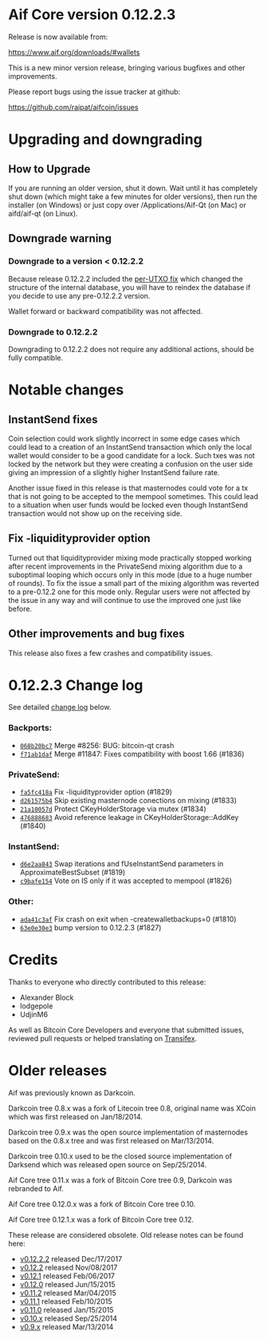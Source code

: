 Aif Core version 0.12.2.3
==========================

Release is now available from:

  <https://www.aif.org/downloads/#wallets>

This is a new minor version release, bringing various bugfixes and other
improvements.

Please report bugs using the issue tracker at github:

  <https://github.com/raipat/aifcoin/issues>


Upgrading and downgrading
=========================

How to Upgrade
--------------

If you are running an older version, shut it down. Wait until it has completely
shut down (which might take a few minutes for older versions), then run the
installer (on Windows) or just copy over /Applications/Aif-Qt (on Mac) or
aifd/aif-qt (on Linux).

Downgrade warning
-----------------

### Downgrade to a version < 0.12.2.2

Because release 0.12.2.2 included the [per-UTXO fix](release-notes/aif/release-notes-0.12.2.2.md#per-utxo-fix)
which changed the structure of the internal database, you will have to reindex
the database if you decide to use any pre-0.12.2.2 version.

Wallet forward or backward compatibility was not affected.

### Downgrade to 0.12.2.2

Downgrading to 0.12.2.2 does not require any additional actions, should be
fully compatible.

Notable changes
===============

InstantSend fixes
-----------------

Coin selection could work slightly incorrect in some edge cases which could
lead to a creation of an InstantSend transaction which only the local wallet
would consider to be a good candidate for a lock. Such txes was not locked by
the network but they were creating a confusion on the user side giving an
impression of a slightly higher InstantSend failure rate.

Another issue fixed in this release is that masternodes could vote for a tx
that is not going to be accepted to the mempool sometimes. This could lead to
a situation when user funds would be locked even though InstantSend transaction
would not show up on the receiving side.

Fix -liquidityprovider option
-----------------------------

Turned out that liquidityprovider mixing mode practically stopped working after
recent improvements in the PrivateSend mixing algorithm due to a suboptimal
looping which occurs only in this mode (due to a huge number of rounds). To fix
the issue a small part of the mixing algorithm was reverted to a pre-0.12.2 one
for this mode only. Regular users were not affected by the issue in any way and
will continue to use the improved one just like before.

Other improvements and bug fixes
--------------------------------

This release also fixes a few crashes and compatibility issues.


0.12.2.3 Change log
===================

See detailed [change log](https://github.com/raipat/aifcoin/compare/v0.12.2.2...aifdev:v0.12.2.3) below.

### Backports:
- [`068b20bc7`](https://github.com/raipat/aifcoin/commit/068b20bc7) Merge #8256: BUG: bitcoin-qt crash
- [`f71ab1daf`](https://github.com/raipat/aifcoin/commit/f71ab1daf) Merge #11847: Fixes compatibility with boost 1.66 (#1836)

### PrivateSend:
- [`fa5fc418a`](https://github.com/raipat/aifcoin/commit/fa5fc418a) Fix -liquidityprovider option (#1829)
- [`d261575b4`](https://github.com/raipat/aifcoin/commit/d261575b4) Skip existing masternode conections on mixing (#1833)
- [`21a10057d`](https://github.com/raipat/aifcoin/commit/21a10057d) Protect CKeyHolderStorage via mutex (#1834)
- [`476888683`](https://github.com/raipat/aifcoin/commit/476888683) Avoid reference leakage in CKeyHolderStorage::AddKey (#1840)

### InstantSend:
- [`d6e2aa843`](https://github.com/raipat/aifcoin/commit/d6e2aa843) Swap iterations and fUseInstantSend parameters in ApproximateBestSubset (#1819)
- [`c9bafe154`](https://github.com/raipat/aifcoin/commit/c9bafe154) Vote on IS only if it was accepted to mempool (#1826)

### Other:
- [`ada41c3af`](https://github.com/raipat/aifcoin/commit/ada41c3af) Fix crash on exit when -createwalletbackups=0 (#1810)
- [`63e0e30e3`](https://github.com/raipat/aifcoin/commit/63e0e30e3) bump version to 0.12.2.3 (#1827)

Credits
=======

Thanks to everyone who directly contributed to this release:

- Alexander Block
- lodgepole
- UdjinM6

As well as Bitcoin Core Developers and everyone that submitted issues,
reviewed pull requests or helped translating on
[Transifex](https://www.transifex.com/projects/p/aif/).


Older releases
==============

Aif was previously known as Darkcoin.

Darkcoin tree 0.8.x was a fork of Litecoin tree 0.8, original name was XCoin
which was first released on Jan/18/2014.

Darkcoin tree 0.9.x was the open source implementation of masternodes based on
the 0.8.x tree and was first released on Mar/13/2014.

Darkcoin tree 0.10.x used to be the closed source implementation of Darksend
which was released open source on Sep/25/2014.

Aif Core tree 0.11.x was a fork of Bitcoin Core tree 0.9,
Darkcoin was rebranded to Aif.

Aif Core tree 0.12.0.x was a fork of Bitcoin Core tree 0.10.

Aif Core tree 0.12.1.x was a fork of Bitcoin Core tree 0.12.

These release are considered obsolete. Old release notes can be found here:

- [v0.12.2.2](release-notes/aif/release-notes-0.12.2.2.md) released Dec/17/2017
- [v0.12.2](release-notes/aif/release-notes-0.12.2.md) released Nov/08/2017
- [v0.12.1](release-notes/aif/release-notes-0.12.1.md) released Feb/06/2017
- [v0.12.0](release-notes/aif/release-notes-0.12.0.md) released Jun/15/2015
- [v0.11.2](release-notes/aif/release-notes-0.11.2.md) released Mar/04/2015
- [v0.11.1](release-notes/aif/release-notes-0.11.1.md) released Feb/10/2015
- [v0.11.0](release-notes/aif/release-notes-0.11.0.md) released Jan/15/2015
- [v0.10.x](release-notes/aif/release-notes-0.10.0.md) released Sep/25/2014
- [v0.9.x](release-notes/aif/release-notes-0.9.0.md) released Mar/13/2014

